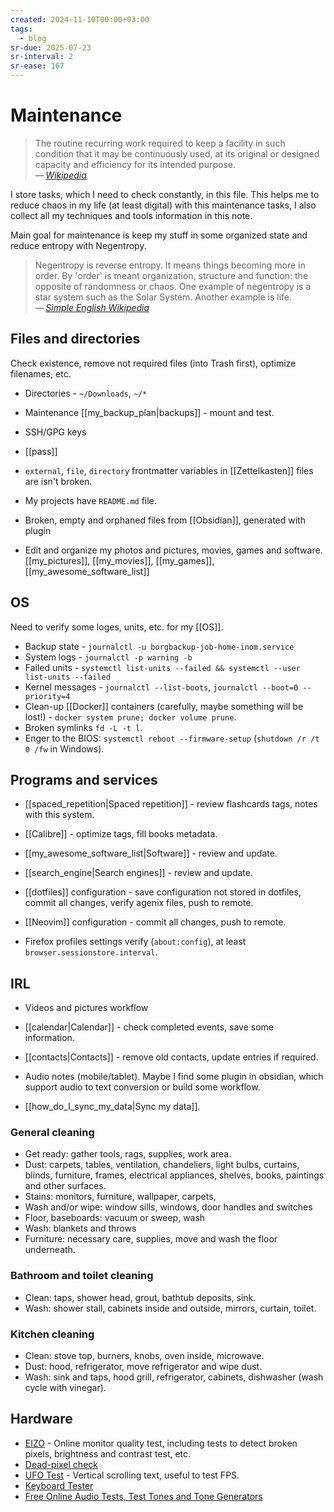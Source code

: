 ```yaml
---
created: 2024-11-10T00:00+03:00
tags:
  - blog
sr-due: 2025-07-23
sr-interval: 2
sr-ease: 167
---
```


# Maintenance

> The routine recurring work required to keep a facility in such condition that it may be continuously used, at its original or designed capacity and efficiency for its intended purpose.\
> — <cite>[Wikipedia](https://en.wikipedia.org/wiki/Maintenance)</cite>

I store tasks, which I need to check constantly, in this file. This helps me to reduce chaos in my life (at least digital) with this maintenance tasks, I also collect all my techniques and tools information in this note.

Main goal for maintenance is keep my stuff in some organized state and reduce entropy with Negentropy.

> Negentropy is reverse entropy. It means things becoming more in order. By 'order' is meant organization, structure and function: the opposite of randomness or chaos. One example of negentropy is a star system such as the Solar System. Another example is life.\
> — <cite>[Simple English Wikipedia](https://simple.wikipedia.org/wiki/Negentropy)</cite>

## Files and directories

Check existence, remove not required files (into Trash first), optimize filenames, etc.

- Directories - `~/Downloads`, `~/*`
- Maintenance [[my_backup_plan|backups]] - mount and test.
- SSH/GPG keys
- [[pass]]
- `external`, `file`, `directory` frontmatter variables in [[Zettelkasten]] files are isn't broken.
- My projects have `README.md` file.
- Broken, empty and orphaned files from [[Obsidian]], generated with plugin

- Edit and organize my photos and pictures, movies, games and software. [[my_pictures]], [[my_movies]], [[my_games]], [[my_awesome_software_list]]

## OS

Need to verify some loges, units, etc. for my [[OS]].

- Backup state - `journalctl -u borgbackup-job-home-inom.service`
- System logs - `journalctl -p warning -b`
- Failed units - `systemctl list-units --failed && systemctl --user list-units --failed`
- Kernel messages - `journalctl --list-boots`, `journalctl --boot=0 --priority=4`
- Clean-up [[Docker]] containers (carefully, maybe something will be lost!) - `docker system prune; docker volume prune`.
- Broken symlinks `fd -L -t l`.
- Enger to the BIOS: `systemctl reboot --firmware-setup` (`shutdown /r /t 0
  /fw` in Windows).

## Programs and services

- [[spaced_repetition|Spaced repetition]] - review flashcards tags, notes with this system.
- [[Calibre]] - optimize tags, fill books metadata.
- [[my_awesome_software_list|Software]] - review and update.
- [[search_engine|Search engines]] - review and update.

- [[dotfiles]] configuration - save configuration not stored in dotfiles, commit all changes, verify agenix files, push to remote.
- [[Neovim]] configuration - commit all changes, push to remote.

- Firefox profiles settings verify (`about:config`), at least `browser.sessionstore.interval`.

## IRL

- Videos and pictures workflow

- [[calendar|Calendar]] - check completed events, save some information.
- [[contacts|Contacts]] - remove old contacts, update entries if required.

- Audio notes (mobile/tablet). Maybe I find some plugin in obsidian, which support audio to text conversion or build some workflow.
- [[how_do_I_sync_my_data|Sync my data]].

### General cleaning

- Get ready: gather tools, rags, supplies, work area.
- Dust: carpets, tables, ventilation, chandeliers, light bulbs, curtains, blinds, furniture, frames, electrical appliances, shelves, books, paintings and other surfaces.
- Stains: monitors, furniture, wallpaper, carpets,
- Wash and/or wipe: window sills, windows, door handles and switches
- Floor, baseboards: vacuum or sweep, wash
- Wash: blankets and throws
- Furniture: necessary care, supplies, move and wash the floor underneath.

### Bathroom and toilet cleaning

- Clean: taps, shower head, grout, bathtub deposits, sink.
- Wash: shower stall, cabinets inside and outside, mirrors, curtain, toilet.

### Kitchen cleaning

- Clean: stove top, burners, knobs, oven inside, microwave.
- Dust: hood, refrigerator, move refrigerator and wipe dust.
- Wash: sink and taps, hood grill, refrigerator, cabinets, dishwasher (wash cycle with vinegar).

## Hardware

- [EIZO](https://www.eizo.be/monitor-test/) - Online monitor quality test, including tests to detect broken pixels, brightness and contrast test, etc.
- [Dead-pixel check](http://lcdtech.info/en/tests/dead.pixel.htm)
- [UFO Test](https://www.testufo.com/framerates-text) - Vertical scrolling text, useful to test FPS.
- [Keyboard Tester](https://www.keyboardtester.com/tester.html)
- [Free Online Audio Tests, Test Tones and Tone Generators](https://www.audiocheck.net/)
